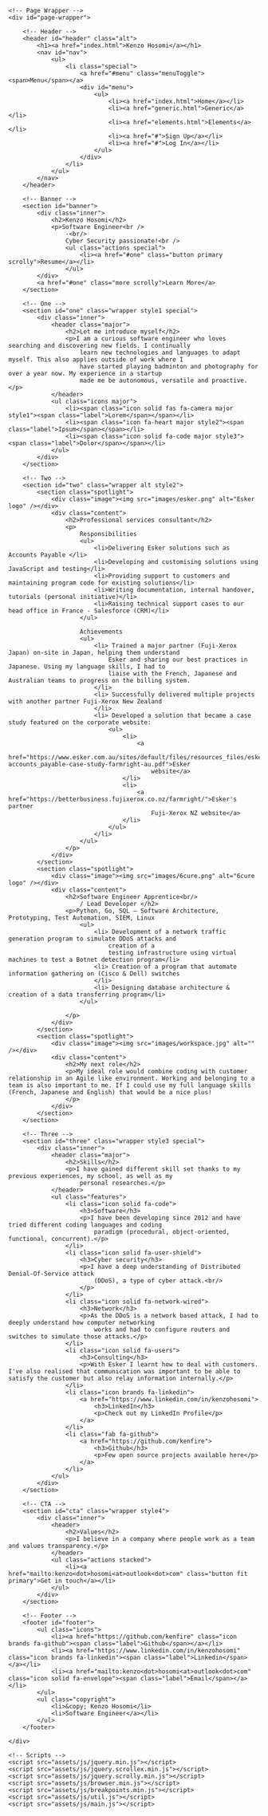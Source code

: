 <!DOCTYPE HTML>
<!--
	Spectral by HTML5 UP
	html5up.net | @ajlkn
	Free for personal and commercial use under the CCA 3.0 license (html5up.net/license)
-->
<html>

<head>
	<title>Spectral by HTML5 UP</title>
	<meta charset="utf-8" />
	<meta name="viewport" content="width=device-width, initial-scale=1, user-scalable=no" />
	<link rel="stylesheet" href="assets/css/main.css" />
	<noscript>
		<link rel="stylesheet" href="assets/css/noscript.css" /></noscript>
</head>

<body class="landing is-preload">

	<!-- Page Wrapper -->
	<div id="page-wrapper">

		<!-- Header -->
		<header id="header" class="alt">
			<h1><a href="index.html">Kenzo Hosomi</a></h1>
			<nav id="nav">
				<ul>
					<li class="special">
						<a href="#menu" class="menuToggle"><span>Menu</span></a>
						<div id="menu">
							<ul>
								<li><a href="index.html">Home</a></li>
								<li><a href="generic.html">Generic</a></li>
								<li><a href="elements.html">Elements</a></li>
								<li><a href="#">Sign Up</a></li>
								<li><a href="#">Log In</a></li>
							</ul>
						</div>
					</li>
				</ul>
			</nav>
		</header>

		<!-- Banner -->
		<section id="banner">
			<div class="inner">
				<h2>Kenzo Hosomi</h2>
				<p>Software Engineer<br />
					-<br/>
					Cyber Security passionate!<br />
					<ul class="actions special">
						<li><a href="#one" class="button primary scrolly">Resume</a></li>
					</ul>
			</div>
			<a href="#one" class="more scrolly">Learn More</a>
		</section>

		<!-- One -->
		<section id="one" class="wrapper style1 special">
			<div class="inner">
				<header class="major">
					<h2>Let me introduce myself</h2>
					<p>I am a curious software engineer who loves searching and discovering new fields. I continually
						learn new technologies and languages to adapt myself. This also applies outside of work where I
						have started playing badminton and photography for over a year now. My experience in a startup
						made me be autonomous, versatile and proactive.</p>
				</header>
				<ul class="icons major">
					<li><span class="icon solid fas fa-camera major style1"><span class="label">Lorem</span></span></li>
					<li><span class="icon fa-heart major style2"><span class="label">Ipsum</span></span></li>
					<li><span class="icon solid fa-code major style3"><span class="label">Dolor</span></span></li>
				</ul>
			</div>
		</section>

		<!-- Two -->
		<section id="two" class="wrapper alt style2">
			<section class="spotlight">
				<div class="image"><img src="images/esker.png" alt="Esker logo" /></div>
				<div class="content">
					<h2>Professional services consultant</h2>
					<p>
						Responsibilities
						<ul>
							<li>Delivering Esker solutions such as Accounts Payable </li>
							<li>Developing and customising solutions using JavaScript and testing</li>
							<li>Providing support to customers and maintaining program code for existing solutions</li>
							<li>Writing documentation, internal handover, tutorials (personal initiative)</li>
							<li>Raising technical support cases to our head office in France - Salesforce (CRM)</li>
						</ul>

						Achievements
						<ul>
							<li> Trained a major partner (Fuji-Xerox Japan) on-site in Japan, helping them understand
								Esker and sharing our best practices in Japanese. Using my language skills, I had to
								liaise with the French, Japanese and Australian teams to progress on the billing system.
							</li>
							<li> Successfully delivered multiple projects with another partner Fuji-Xerox New Zealand
							</li>
							<li> Developed a solution that became a case study featured on the corporate website:
								<ul>
									<li>
										<a
											href="https://www.esker.com.au/sites/default/files/resources_files/esker-accounts_payable-case-study-farmright-au.pdf">Esker
											website</a>
									</li>
									<li>
										<a href="https://betterbusiness.fujixerox.co.nz/farmright/">Esker's partner
											Fuji-Xerox NZ website</a>
									</li>
								</ul>
							</li>
						</ul>
					</p>
				</div>
			</section>
			<section class="spotlight">
				<div class="image"><img src="images/6cure.png" alt="6cure logo" /></div>
				<div class="content">
					<h2>Software Engineer Apprentice<br/>
						/ Lead Developer </h2>
					<p>Python, Go, SQL – Software Architecture, Prototyping, Test Automation, SIEM, Linux
						<ul>
							<li> Development of a network traffic generation program to simulate DDoS attacks and
								creation of a
								testing infrastructure using virtual machines to test a Botnet detection program</li>
							<li> Creation of a program that automate information gathering on (Cisco & Dell) switches
							</li>
							<li> Designing database architecture & creation of a data transferring program</li>
						</ul>

					</p>
				</div>
			</section>
			<section class="spotlight">
				<div class="image"><img src="images/workspace.jpg" alt="" /></div>
				<div class="content">
					<h2>My next role</h2>
					<p>My ideal role would combine coding with customer relationship in an Agile like environment. Working and belonging to a team is also important to me. If I could use my full language skills (French, Japanese and English) that would be a nice plus!
					</p>
				</div>
			</section>
		</section>

		<!-- Three -->
		<section id="three" class="wrapper style3 special">
			<div class="inner">
				<header class="major">
					<h2>Skills</h2>
					<p>I have gained different skill set thanks to my previous experiences, my school, as well as my
						personal researches.</p>
				</header>
				<ul class="features">
					<li class="icon solid fa-code">
						<h3>Software</h3>
						<p>I have been developing since 2012 and have tried different coding languages and coding
							paradigm (procedural, object-oriented, functional, concurrent).</p>
					</li>
					<li class="icon solid fa-user-shield">
						<h3>Cyber security</h3>
						<p>I have a deep understanding of Distributed Denial-Of-Service attack
							(DDoS), a type of cyber attack.<br/>
						</p>
					</li>
					<li class="icon solid fa-network-wired">
						<h3>Network</h3>
						<p>As the DDoS is a network based attack, I had to deeply understand how computer networking
							works and had to configure routers and switches to simulate those attacks.</p>
					</li>
					<li class="icon solid fa-users">
						<h3>Consulting</h3>
						<p>With Esker I learnt how to deal with customers. I've also realised that communication was important to be able to satisfy the customer but also relay information internally.</p>
					</li>
					<li class="icon brands fa-linkedin">
						<a href="https://www.linkedin.com/in/kenzohosomi">
							<h3>LinkedIn</h3>
							<p>Check out my LinkedIn Profile</p>
						</a>
					</li>
					<li class="fab fa-github">
						<a href="https://github.com/kenfire">
							<h3>Github</h3>
							<p>Few open source projects available here</p>
						</a>
					</li>
				</ul>
			</div>
		</section>

		<!-- CTA -->
		<section id="cta" class="wrapper style4">
			<div class="inner">
				<header>
					<h2>Values</h2>
					<p>I believe in a company where people work as a team and values transparency.</p>
				</header>
				<ul class="actions stacked">
					<li><a href="mailto:kenzo<dot>hosomi<at>outlook<dot>com" class="button fit primary">Get in touch</a></li>
				</ul>
			</div>
		</section>

		<!-- Footer -->
		<footer id="footer">
			<ul class="icons">
				<li><a href="https://github.com/kenfire" class="icon brands fa-github"><span class="label">Github</span></a></li>
				<li><a href="https://www.linkedin.com/in/kenzohosomi" class="icon brands fa-linkedin"><span class="label">Linkedin</span></a></li>
				<li><a href="mailto:kenzo<dot>hosomi<at>outlook<dot>com" class="icon solid fa-envelope"><span class="label">Email</span></a></li>
			</ul>
			<ul class="copyright">
				<li>&copy; Kenzo Hosomi</li>
				<li>Software Engineer</a></li>
			</ul>
		</footer>

	</div>

	<!-- Scripts -->
	<script src="assets/js/jquery.min.js"></script>
	<script src="assets/js/jquery.scrollex.min.js"></script>
	<script src="assets/js/jquery.scrolly.min.js"></script>
	<script src="assets/js/browser.min.js"></script>
	<script src="assets/js/breakpoints.min.js"></script>
	<script src="assets/js/util.js"></script>
	<script src="assets/js/main.js"></script>

</body>

</html>
